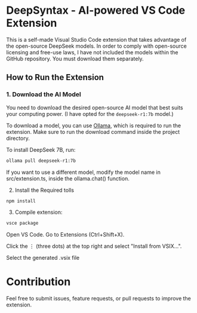 # DeepSyntax - AI-powered VS Code Extension

This is a self-made Visual Studio Code extension that takes advantage of the open-source DeepSeek models. In order to comply with open-source licensing and free-use laws, I have not included the models within the GitHub repository. You must download them separately.

## How to Run the Extension

### 1. Download the AI Model

You need to download the desired open-source AI model that best suits your computing power. (I have opted for the `deepseek-r1:7b` model.)

To download a model, you can use [Ollama](https://ollama.ai/), which is required to run the extension. Make sure to run the download command inside the project directory.

To install DeepSeek 7B, run:

```bash
ollama pull deepseek-r1:7b
```
If you want to use a different model, modify the model name in src/extension.ts, inside the ollama.chat() function. 

2. Install the Required tolls
```bash
npm install
```

3. Compile extension:
   
```bash
vsce package
```
Open VS Code.
Go to Extensions (Ctrl+Shift+X).

Click the ⋮ (three dots) at the top right and select "Install from VSIX...".

Select the generated .vsix file

# Contribution
Feel free to submit issues, feature requests, or pull requests to improve the extension.
